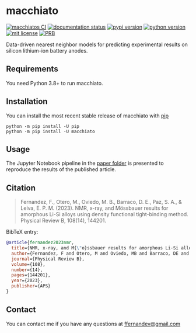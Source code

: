 # macchiato

[![macchiatos CI](https://github.com/fernandezfran/macchiato/actions/workflows/CI.yml/badge.svg)](https://github.com/fernandezfran/macchiato/actions/workflows/CI.yml)
[![documentation status](https://readthedocs.org/projects/macchiato/badge/?version=latest)](https://macchiato.readthedocs.io/en/latest/?badge=latest)
[![pypi version](https://img.shields.io/pypi/v/macchiato)](https://pypi.org/project/macchiato/)
[![python version](https://img.shields.io/badge/python-3.8%2B-4584b6)](https://www.python.org/)
[![mit license](https://img.shields.io/badge/License-MIT-ffde57)](https://github.com/fernandezfran/macchiato/blob/main/LICENSE)
[![PRB](https://img.shields.io/badge/PhysRevB-108.144201-b31033)](https://doi.org/10.1103/PhysRevB.108.144201)

Data-driven nearest neighbor models for predicting experimental results on 
silicon lithium-ion battery anodes.

## Requirements

You need Python 3.8+ to run macchiato.


## Installation

You can install the most recent stable release of macchiato with 
[pip](https://pip.pypa.io/en/latest/)

```
python -m pip install -U pip
python -m pip install -U macchiato
```


## Usage

The Jupyter Notebook pipeline in the 
[paper folder](https://github.com/fernandezfran/macchiato/tree/main/paper) 
is presented to reproduce the results of the published article.


## Citation

> Fernandez, F., Otero, M., Oviedo, M. B., Barraco, D. E., Paz, S. A., & Leiva, 
> E. P. M. (2023). NMR, x-ray, and Mössbauer results for amorphous Li-Si alloys 
> using density functional tight-binding method. Physical Review B, 108(14), 144201. 

BibTeX entry:

```bibtex
@article{fernandez2023nmr,
  title={NMR, x-ray, and M{\"o}ssbauer results for amorphous Li-Si alloys using density functional tight-binding method},
  author={Fernandez, F and Otero, M and Oviedo, MB and Barraco, DE and Paz, SA and Leiva, EPM},
  journal={Physical Review B},
  volume={108},
  number={14},
  pages={144201},
  year={2023},
  publisher={APS}
}
```


## Contact

You can contact me if you have any questions at <ffernandev@gmail.com>
